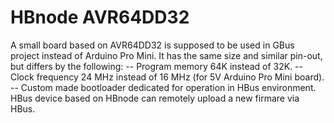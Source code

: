 # HBnode AVR64DD32

A small board based on AVR64DD32 is supposed to be used in GBus project instead of Arduino Pro Mini. It has the same size and similar pin-out, but differs by the following:
-- Program memory 64K instead of 32K.
-- Clock frequency 24 MHz instead of 16 MHz (for 5V Arduino Pro Mini board).
-- Custom made bootloader dedicated for operation in HBus environment. HBus device based on HBnode can remotely upload a new firmare via HBus.
